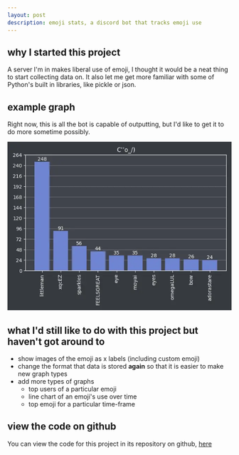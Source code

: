 ```yaml
---
layout: post
description: emoji stats, a discord bot that tracks emoji use
---
```

## why I started this project
A server I'm in makes liberal use of emoji, I thought it would be a neat thing to start collecting data on. It also let me get more familiar with some of Python's built in libraries, like pickle or json.

## example graph
Right now, this is all the bot is capable of outputting, but I'd like to get it to do more sometime possibly.

![A graph of emoji use for a server. The x axis shows emoji names, the y axis shows the number of times each emoji has been used.](/assets/emoji-stats0.webp "sample graph")

## what I'd still like to do with this project but haven't got around to
- show images of the emoji as x labels (including custom emoji)
- change the format that data is stored **again** so that it is easier to make new graph types
- add more types of graphs
    - top users of a particular emoji
    - line chart of an emoji's use over time
    - top emoji for a particular time-frame

## view the code on github
You can view the code for this project in its repository on github, [here](https://github.com/spencer-maaaaan/emoji-stats)